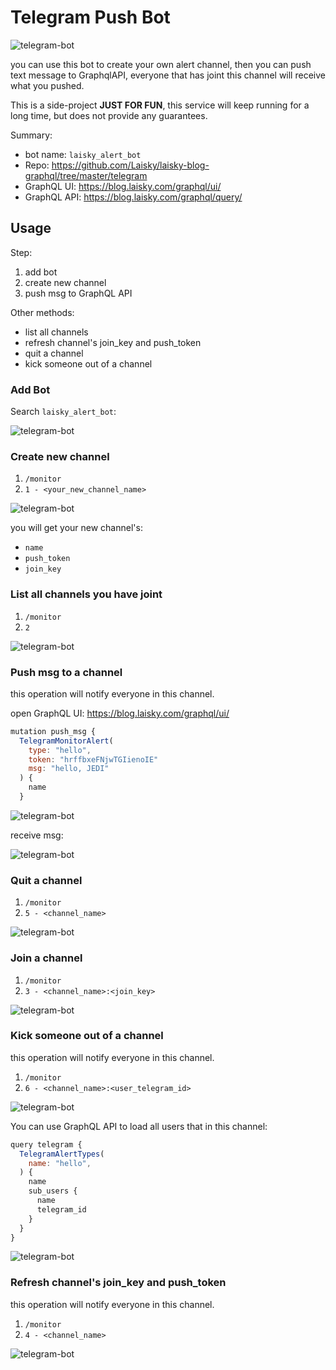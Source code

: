 # Telegram Push Bot

![telegram-bot](https://s1.laisky.com/uploads/2019/10/telegram-bots-father.png)

you can use this bot to create your own alert channel,
then you can push text message to GraphqlAPI,
everyone that has joint this channel will receive what you pushed.

This is a side-project **JUST FOR FUN**,
this service will keep running for a long time,
but does not provide any guarantees.


Summary:

* bot name: `laisky_alert_bot`
* Repo: <https://github.com/Laisky/laisky-blog-graphql/tree/master/telegram>
* GraphQL UI: <https://blog.laisky.com/graphql/ui/>
* GraphQL API: <https://blog.laisky.com/graphql/query/>


## Usage

Step:

1. add bot
2. create new channel
3. push msg to GraphQL API

Other methods:

* list all channels
* refresh channel's join_key and push_token
* quit a channel
* kick someone out of a channel


### Add Bot

Search `laisky_alert_bot`:

![telegram-bot](https://s3.laisky.com/uploads/2019/10/bot-1.jpg)


### Create new channel

1. `/monitor`
2. `1 - <your_new_channel_name>`

![telegram-bot](https://s2.laisky.com/uploads/2019/10/bot-2.jpg)

you will get your new channel's:

* `name`
* `push_token`
* `join_key`


### List all channels you have joint

1. `/monitor`
2. `2`

![telegram-bot](https://s2.laisky.com/uploads/2019/10/bot-3.jpg)


### Push msg to a channel

this operation will notify everyone in this channel.

open GraphQL UI: <https://blog.laisky.com/graphql/ui/>

```js
mutation push_msg {
  TelegramMonitorAlert(
    type: "hello",
    token: "hrffbxeFNjwTGIienoIE"
    msg: "hello, JEDI"
  ) {
    name
  }

```

![telegram-bot](https://s2.laisky.com/uploads/2019/10/bot-4.jpg)


receive msg:

![telegram-bot](https://s2.laisky.com/uploads/2019/10/bot-10.jpg)


### Quit a channel

1. `/monitor`
2. `5 - <channel_name>`

![telegram-bot](https://s2.laisky.com/uploads/2019/10/bot-5.jpg)


### Join a channel

1. `/monitor`
2. `3 - <channel_name>:<join_key>`

![telegram-bot](https://s3.laisky.com/uploads/2019/10/bot-6.jpg)


### Kick someone out of a channel

this operation will notify everyone in this channel.

1. `/monitor`
2. `6 - <channel_name>:<user_telegram_id>`

![telegram-bot](https://s3.laisky.com/uploads/2019/10/bot-7.jpg)

You can use GraphQL API to load all users that in this channel:

```js
query telegram {
  TelegramAlertTypes(
    name: "hello",
  ) {
    name
    sub_users {
      name
      telegram_id
    }
  }
}
```

![telegram-bot](https://s3.laisky.com/uploads/2019/10/bot-8.jpg)


### Refresh channel's join_key and push_token

this operation will notify everyone in this channel.

1. `/monitor`
2. `4 - <channel_name>`

![telegram-bot](https://s3.laisky.com/uploads/2019/10/bot-9.jpg)


